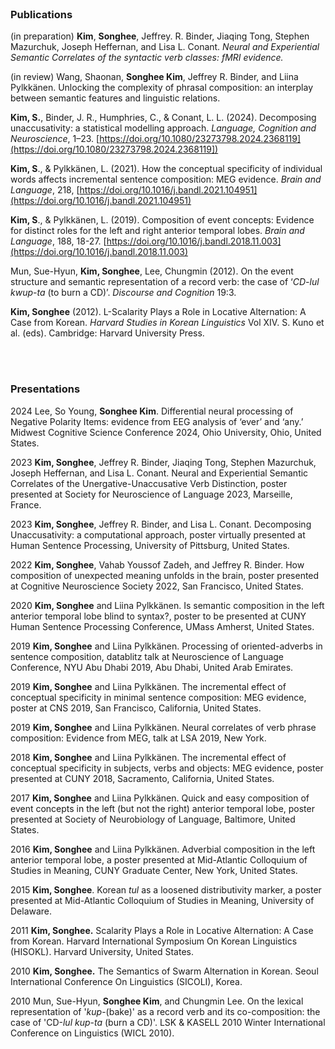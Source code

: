 <br>

### Publications ###
(in preparation)	**Kim**, **Songhee**,  Jeffrey. R. Binder, Jiaqing Tong, Stephen Mazurchuk, Joseph Heffernan, and Lisa L. Conant.  *Neural and Experiential Semantic Correlates of the syntactic verb classes: fMRI evidence.*

(in review) Wang, Shaonan, **Songhee Kim**, Jeffrey R. Binder, and Liina Pylkkänen. Unlocking the complexity of phrasal composition: an interplay between semantic features and linguistic relations.

**Kim, S.**, Binder, J. R., Humphries, C., & Conant, L. L. (2024). Decomposing unaccusativity: a statistical modelling approach. *Language, Cognition and Neuroscience*, 1–23. [https://doi.org/10.1080/23273798.2024.2368119](https://doi.org/10.1080/23273798.2024.2368119])

**Kim, S**., & Pylkkänen, L. (2021). How the conceptual specificity of individual words affects incremental sentence composition: MEG evidence.  *Brain and Language*, 218, [https://doi.org/10.1016/j.bandl.2021.104951](https://doi.org/10.1016/j.bandl.2021.104951)

**Kim, S**., & Pylkkänen, L. (2019). Composition of event concepts: Evidence for distinct roles for the left and right anterior temporal lobes. *Brain and Language*, 188, 18-27. [https://doi.org/10.1016/j.bandl.2018.11.003](https://doi.org/10.1016/j.bandl.2018.11.003)

Mun, Sue-Hyun,  **Kim, Songhee**, Lee, Chungmin (2012). On the event structure and semantic representation of a record verb: the case of ‘*CD-lul kwup-ta* (to burn a CD)’.  *Discourse and Cognition*  19:3.

**Kim, Songhee** (2012). L-Scalarity Plays a Role in Locative Alternation: A Case from Korean.  *Harvard Studies in Korean Linguistics*  Vol XIV. S. Kuno et al. (eds). Cambridge: Harvard University Press.


<br>
<br>

### Presentations ###

2024 Lee, So Young,  **Songhee Kim**. Differential neural processing of Negative Polarity Items: evidence from EEG analysis of ‘ever’ and ‘any.’ Midwest Cognitive Science Conference 2024, Ohio University, Ohio, United States.

2023  **Kim, Songhee**, Jeffrey R. Binder, Jiaqing Tong, Stephen Mazurchuk, Joseph Heffernan, and Lisa L. Conant. Neural and Experiential Semantic Correlates of the Unergative-Unaccusative Verb Distinction, poster presented at Society for Neuroscience of Language 2023, Marseille, France.

2023  **Kim, Songhee**, Jeffrey R. Binder, and Lisa L. Conant.  Decomposing Unaccusativity: a computational approach, poster virtually presented at Human Sentence Processing, University of Pittsburg, United States.

2022  **Kim, Songhee**, Vahab Youssof Zadeh, and Jeffrey R. Binder.  How composition of unexpected meaning unfolds in the brain, poster presented at Cognitive Neuroscience Society 2022, San Francisco, United States.

2020  **Kim, Songhee** and Liina Pylkkänen. Is semantic composition in the left anterior temporal lobe blind to syntax?, poster to be presented at CUNY Human Sentence Processing Conference, UMass Amherst, United States.

2019  **Kim, Songhee**  and Liina Pylkkänen.  Processing of oriented-adverbs in sentence composition, datablitz talk at Neuroscience of Language Conference, NYU Abu Dhabi 2019, Abu Dhabi, United Arab Emirates.

2019  **Kim, Songhee**  and Liina Pylkkänen. The incremental effect of conceptual specificity in minimal sentence composition: MEG evidence, poster at CNS 2019, San Francisco, California, United States.

2019  **Kim, Songhee**  and Liina Pylkkänen. Neural correlates of verb phrase composition: Evidence from MEG, talk at LSA 2019, New York.

2018  **Kim, Songhee**  and Liina Pylkkänen. The incremental effect of conceptual specificity in subjects, verbs and objects: MEG evidence, poster presented at CUNY 2018, Sacramento, California, United States.

2017  **Kim, Songhee**  and Liina Pylkkänen. Quick and easy composition of event concepts in the left (but not the right) anterior temporal lobe, poster presented at Society of Neurobiology of Language, Baltimore, United States.

2016  **Kim, Songhee**  and Liina Pylkkänen. Adverbial composition in the left anterior temporal lobe, a poster presented at Mid-Atlantic Colloquium of Studies in Meaning, CUNY Graduate Center, New York, United States.

2015  **Kim, Songhee**. Korean *tul* as a loosened distributivity marker, a poster presented at Mid-Atlantic Colloquium of Studies in Meaning, University of Delaware.

2011  **Kim, Songhee.** Scalarity Plays a Role in Locative Alternation: A Case from Korean. Harvard International  Symposium On Korean Linguistics (HISOKL). Harvard University, United States.

2010  **Kim, Songhee.** The Semantics of Swarm Alternation in Korean. Seoul International Conference On Linguistics (SICOLI), Korea.

2010 Mun, Sue-Hyun,  **Songhee Kim**, and Chungmin Lee. On the lexical representation of '*kup*-(bake)' as a record verb and its co-composition: the case of 'CD-*lul kup*-*ta* (burn a CD)'. LSK & KASELL 2010 Winter International Conference on Linguistics (WICL 2010).

<br>
<br>
<br>
<br>
<br>
<br>
<br>
<br>
<br>
<br>
<br>
<br>
<br>
<br>
<br>





